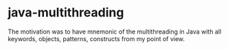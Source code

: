 # java-multithreading
The motivation was to have mnemonic of the multithreading in Java with all keywords, objects, patterns, constructs from my point of view.
